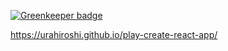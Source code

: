 
[![Greenkeeper badge](https://badges.greenkeeper.io/urahiroshi/play-create-react-app.svg)](https://greenkeeper.io/)

https://urahiroshi.github.io/play-create-react-app/
